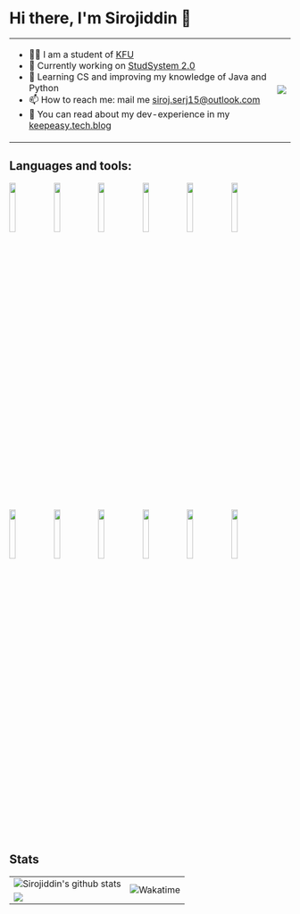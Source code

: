 # Hi there, I'm Sirojiddin 👋
<table>
<tr>
<td>

- 👨‍🎓 I am a student of [KFU](https://kpfu.ru)
- 🔭 Currently working on [StudSystem 2.0](https://github.com/SirojiddinSaidmurodov/StudSystem-2.0)
- 🌱 Learning CS and improving my knowledge of Java and Python
- 📫 How to reach me: mail me siroj.serj15@outlook.com
- 📰 You can read about my dev-experience in my [keepeasy.tech.blog](https://keepeasy.tech.blog)
  
</td>
<td>
<img src="https://spotify-github-profile.vercel.app/api/view.svg?uid=wmxfd9crz8ul37zs792wnj6m7&cover_image=true&theme=default">
</td>
</tr>

</table>

<!--
**SirojiddinSaidmurodov/SirojiddinSaidmurodov** is a ✨ _special_ ✨ repository because its `README.md` (this file) appears on your GitHub profile.

Here are some ideas to get you started:

- 🔭 I’m currently working on ...
- 🌱 I’m currently learning ...
- 👯 I’m looking to collaborate on ...
- 🤔 I’m looking for help with ...
- 💬 Ask me about ...
- 📫 How to reach me: ...
- 😄 Pronouns: ...
- ⚡ Fun fact: ...
-->

## Languages and tools:
<p max_width=450>
<img width=15% src="https://www.vectorlogo.zone/logos/java/java-ar21.svg">
<img width=15% src="https://www.vectorlogo.zone/logos/python/python-ar21.svg">
<img width=15% src="https://www.vectorlogo.zone/logos/mysql/mysql-ar21.svg">
<img width=15% src="https://www.vectorlogo.zone/logos/w3_html5/w3_html5-ar21.svg">
<img width=15% src="https://www.vectorlogo.zone/logos/gnu_bash/gnu_bash-official.svg">
<img width=15% src="https://www.vectorlogo.zone/logos/opencv/opencv-ar21.svg"><br>
<img width=15% src="https://upload.wikimedia.org/wikipedia/commons/0/0b/Maven_logo.svg">
<img width=15% src="https://www.vectorlogo.zone/logos/ubuntu/ubuntu-ar21.svg">
<img width=15% src="https://www.vectorlogo.zone/logos/jupyter/jupyter-ar21.svg">
<img width=15% src="https://www.vectorlogo.zone/logos/jetbrains/jetbrains-ar21.svg">
<img width=15% src="https://www.vectorlogo.zone/logos/visualstudio_code/visualstudio_code-ar21.svg">
<img width=15% src="https://www.vectorlogo.zone/logos/git-scm/git-scm-ar21.svg">
</p>

<h2>Stats</h2>

<!-- Your github readme stats
You can use this api: https://github.com/anuraghazra/github-readme-stats
-->




<table>
    <tr>
        <td>
        <img src="https://github-readme-stats.vercel.app/api?username=sirojiddinsaidmurodov&count_private=true&show_icons=true&theme=gruvbox&hide_border=true" alt="Sirojiddin's github stats">
        </td>
        <td rowspan="2" style="border:none"><img  src="https://github-readme-stats.vercel.app/api/wakatime?username=@sirojiddin13&theme=gruvbox&hide_border=true&custom_title=Last Week's Coding Activity" alt="Wakatime">
        </td>
    </tr>
    <tr style="border-collapse: collapse; border: none;">
        <td style="border:none">
        <img  src="https://github-readme-stats.vercel.app/api/top-langs/?username=sirojiddinsaidmurodov&layout=compact&theme=gruvbox&hide_border=true&card_width=445&langs_count=11" at="Top Langs">
        </td>
    </tr>
</table>